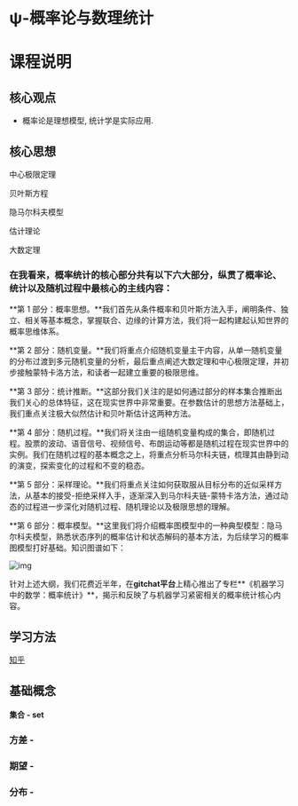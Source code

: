 # ψ-概率论与数理统计

# 课程说明

## 核心观点

- 概率论是理想模型, 统计学是实际应用. 

## 核心思想

中心极限定理

贝叶斯方程

隐马尔科夫模型

估计理论

大数定理

### 在我看来，概率统计的核心部分共有以下六大部分，纵贯了概率论、统计以及随机过程中最核心的主线内容：

**第 1 部分：概率思想。**我们首先从条件概率和贝叶斯方法入手，阐明条件、独立、相关等基本概念，掌握联合、边缘的计算方法，我们将一起构建起认知世界的概率思维体系。

**第 2 部分：随机变量。**我们将重点介绍随机变量主干内容，从单一随机变量的分布过渡到多元随机变量的分析，最后重点阐述大数定理和中心极限定理，并初步接触蒙特卡洛方法，和读者一起建立重要的极限思维。

**第 3 部分：统计推断。**这部分我们关注的是如何通过部分的样本集合推断出我们关心的总体特征，这在现实世界中非常重要。在参数估计的思想方法基础上，我们重点关注极大似然估计和贝叶斯估计这两种方法。

**第 4 部分：随机过程。**我们将关注由一组随机变量构成的集合，即随机过程。股票的波动、语音信号、视频信号、布朗运动等都是随机过程在现实世界中的实例。我们在随机过程的基本概念之上，将重点分析马尔科夫链，梳理其由静到动的演变，探索变化的过程和不变的稳态。

**第 5 部分：采样理论。**我们将重点关注如何获取服从目标分布的近似采样方法，从基本的接受-拒绝采样入手，逐渐深入到马尔科夫链-蒙特卡洛方法，通过动态的过程进一步深化对随机过程、随机理论以及极限思想的理解。

**第 6 部分：概率模型。**这里我们将介绍概率图模型中的一种典型模型：隐马尔科夫模型，熟悉状态序列的概率估计和状态解码的基本方法，为后续学习的概率图模型打好基础。知识图谱如下：

![img](https://wwfyde.oss-cn-hangzhou.aliyuncs.com/images/20210426194753.jpg)

针对上述大纲，我们花费近半年，在**gitchat平台**上精心推出了专栏**《机器学习中的数学：概率统计》**，揭示和反映了与机器学习紧密相关的概率统计核心内容。

## 学习方法

[知乎](https://www.zhihu.com/question/26668084/answer/1182647519)

## 基础概念

#### 集合 - set

### 方差 - 

### 期望 - 

### 分布 - 



